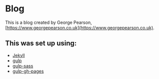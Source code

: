# Blog

This is a blog created by George Pearson, [https://www.georgepearson.co.uk](https://www.georgepearson.co.uk).

## This was set up using:
 - [Jekyll](https://jekyllrb.com/)
 - [gulp](https://gulpjs.com/)
 - [gulp-sass](https://www.npmjs.com/package/gulp-sass)
 - [gulp-gh-pages](https://www.npmjs.com/package/gulp-gh-pages)